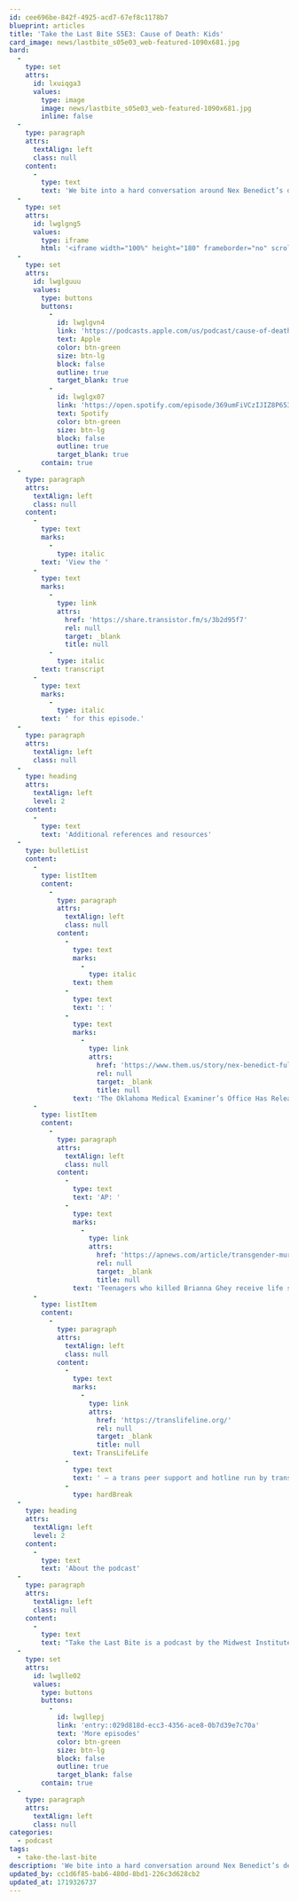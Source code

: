 ```yaml
---
id: cee696be-842f-4925-acd7-67ef8c1178b7
blueprint: articles
title: 'Take the Last Bite S5E3: Cause of Death: Kids'
card_image: news/lastbite_s05e03_web-featured-1090x681.jpg
bard:
  -
    type: set
    attrs:
      id: lxuiqga3
      values:
        type: image
        image: news/lastbite_s05e03_web-featured-1090x681.jpg
        inline: false
  -
    type: paragraph
    attrs:
      textAlign: left
      class: null
    content:
      -
        type: text
        text: 'We bite into a hard conversation around Nex Benedict’s death as well as the two teenagers who killed Brianna Ghey receiving life sentences after jury conviction. Robert Alberts (they/them) and host R.B  Brooks (they/them) process their rough thoughts and devastated feelings in an attempt to answer “what does it mean that the project of annihilating trans children has fallen into the hands of other children?” and also “what does justice look like in these instances?” '
  -
    type: set
    attrs:
      id: lwglgng5
      values:
        type: iframe
        html: '<iframe width="100%" height="180" frameborder="no" scrolling="no" seamless src="https://share.transistor.fm/e/3b2d95f7"></iframe>'
  -
    type: set
    attrs:
      id: lwglguuu
      values:
        type: buttons
        buttons:
          -
            id: lwglgvn4
            link: 'https://podcasts.apple.com/us/podcast/cause-of-death-kids/id1582890778?i=1000656245560'
            text: Apple
            color: btn-green
            size: btn-lg
            block: false
            outline: true
            target_blank: true
          -
            id: lwglgx07
            link: 'https://open.spotify.com/episode/369umFiVCzIJIZ8P653bl1'
            text: Spotify
            color: btn-green
            size: btn-lg
            block: false
            outline: true
            target_blank: true
        contain: true
  -
    type: paragraph
    attrs:
      textAlign: left
      class: null
    content:
      -
        type: text
        marks:
          -
            type: italic
        text: 'View the '
      -
        type: text
        marks:
          -
            type: link
            attrs:
              href: 'https://share.transistor.fm/s/3b2d95f7'
              rel: null
              target: _blank
              title: null
          -
            type: italic
        text: transcript
      -
        type: text
        marks:
          -
            type: italic
        text: ' for this episode.'
  -
    type: paragraph
    attrs:
      textAlign: left
      class: null
  -
    type: heading
    attrs:
      textAlign: left
      level: 2
    content:
      -
        type: text
        text: 'Additional references and resources'
  -
    type: bulletList
    content:
      -
        type: listItem
        content:
          -
            type: paragraph
            attrs:
              textAlign: left
              class: null
            content:
              -
                type: text
                marks:
                  -
                    type: italic
                text: them
              -
                type: text
                text: ': '
              -
                type: text
                marks:
                  -
                    type: link
                    attrs:
                      href: 'https://www.them.us/story/nex-benedict-full-autospy-oklahoma-medical-examiner'
                      rel: null
                      target: _blank
                      title: null
                text: 'The Oklahoma Medical Examiner’s Office Has Released Its Final Report on Nex Benedict’s Death'
      -
        type: listItem
        content:
          -
            type: paragraph
            attrs:
              textAlign: left
              class: null
            content:
              -
                type: text
                text: 'AP: '
              -
                type: text
                marks:
                  -
                    type: link
                    attrs:
                      href: 'https://apnews.com/article/transgender-murder-teenagers-britain-eff861e3d004643788c7aa624057151f'
                      rel: null
                      target: _blank
                      title: null
                text: 'Teenagers who killed Brianna Ghey receive life sentences after jury conviction '
      -
        type: listItem
        content:
          -
            type: paragraph
            attrs:
              textAlign: left
              class: null
            content:
              -
                type: text
                marks:
                  -
                    type: link
                    attrs:
                      href: 'https://translifeline.org/'
                      rel: null
                      target: _blank
                      title: null
                text: TransLifeLife
              -
                type: text
                text: ' – a trans peer support and hotline run by trans volunteer '
              -
                type: hardBreak
  -
    type: heading
    attrs:
      textAlign: left
      level: 2
    content:
      -
        type: text
        text: 'About the podcast'
  -
    type: paragraph
    attrs:
      textAlign: left
      class: null
    content:
      -
        type: text
        text: "Take the Last Bite is a podcast by the Midwest Institute for Sexuality and Gender Diversity. It's a direct counter to the Midwest Nice mentality— highlighting advocacy and activism by queer/trans communities in the Midwest region. Through each episode, we're aiming to unearth the often disregarded and unacknowledged contributions of queer and trans folks to social change through interviews, casual conversations and reflections on Midwest queer time, space, and place."
  -
    type: set
    attrs:
      id: lwglle02
      values:
        type: buttons
        buttons:
          -
            id: lwgllepj
            link: 'entry::029d818d-ecc3-4356-ace8-0b7d39e7c70a'
            text: 'More episodes'
            color: btn-green
            size: btn-lg
            block: false
            outline: true
            target_blank: false
        contain: true
  -
    type: paragraph
    attrs:
      textAlign: left
      class: null
categories:
  - podcast
tags:
  - take-the-last-bite
description: 'We bite into a hard conversation around Nex Benedict’s death as well as the two teenagers who killed Brianna Ghey receiving life sentences after jury conviction. Robert Alberts (they/them) and host R.B  Brooks (they/them) process their rough thoughts and devastated feelings in an attempt to answer “what does it mean that the project of annihilating trans children has fallen into the hands of other children?” and also “what does justice look like in these instances?”'
updated_by: cc1d6f85-bab6-480d-8bd1-226c3d628cb2
updated_at: 1719326737
---
```

